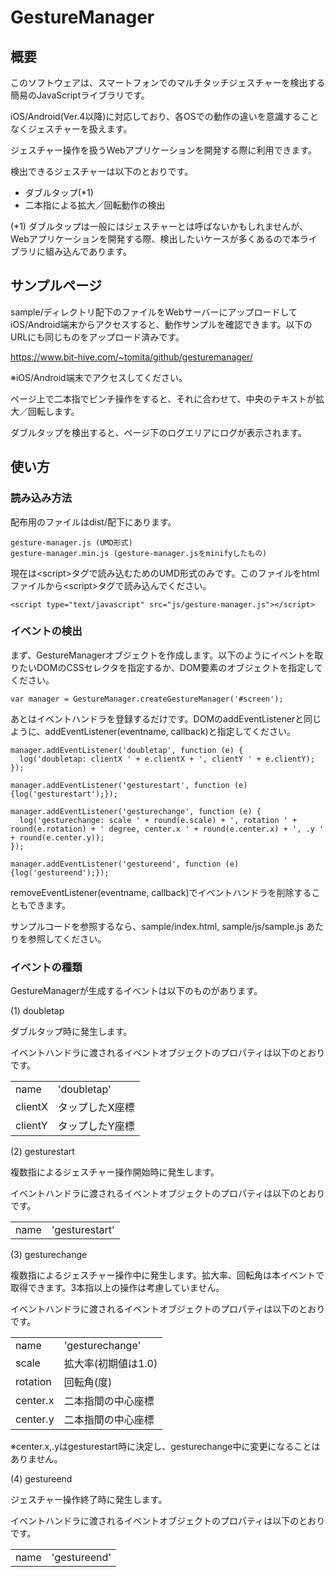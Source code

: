 # GestureManager

## 概要

このソフトウェアは、スマートフォンでのマルチタッチジェスチャーを検出する簡易のJavaScriptライブラリです。

iOS/Android(Ver.4以降)に対応しており、各OSでの動作の違いを意識することなくジェスチャーを扱えます。

ジェスチャー操作を扱うWebアプリケーションを開発する際に利用できます。

検出できるジェスチャーは以下のとおりです。

- ダブルタップ(*1)
- 二本指による拡大／回転動作の検出

(*1) ダブルタップは一般にはジェスチャーとは呼ばないかもしれませんが、Webアプリケーションを開発する際、検出したいケースが多くあるので本ライブラリに組み込んであります。

## サンプルページ

sample/ディレクトリ配下のファイルをWebサーバーにアップロードしてiOS/Android端末からアクセスすると、動作サンプルを確認できます。以下のURLにも同じものをアップロード済みです。

https://www.bit-hive.com/~tomita/github/gesturemanager/

※iOS/Android端末でアクセスしてください。

ページ上で二本指でピンチ操作をすると、それに合わせて、中央のテキストが拡大／回転します。

ダブルタップを検出すると、ページ下のログエリアにログが表示されます。


## 使い方

### 読み込み方法

配布用のファイルはdist/配下にあります。

    gesture-manager.js (UMD形式)
    gesture-manager.min.js (gesture-manager.jsをminifyしたもの)

現在は&lt;script&gt;タグで読み込むためのUMD形式のみです。このファイルをhtmlファイルから&lt;script&gt;タグで読み込んでください。


    <script type="text/javascript" src="js/gesture-manager.js"></script>


### イベントの検出

まず、GestureManagerオブジェクトを作成します。以下のようにイベントを取りたいDOMのCSSセレクタを指定するか、DOM要素のオブジェクトを指定してください。

    var manager = GestureManager.createGestureManager('#screen');

あとはイベントハンドラを登録するだけです。DOMのaddEventListenerと同じように、addEventListener(eventname, callback)と指定してください。

    manager.addEventListener('doubletap', function (e) {
      log('doubletap: clientX ' + e.clientX + ', clientY ' + e.clientY);
    });

    manager.addEventListener('gesturestart', function (e) {log('gesturestart');});

    manager.addEventListener('gesturechange', function (e) {
      log('gesturechange: scale ' + round(e.scale) + ', rotation ' + round(e.rotation) + ' degree, center.x ' + round(e.center.x) + ', .y ' + round(e.center.y));
    });

    manager.addEventListener('gestureend', function (e) {log('gestureend');});

removeEventListener(eventname, callback)でイベントハンドラを削除することもできます。

サンプルコードを参照するなら、sample/index.html, sample/js/sample.js あたりを参照してください。

### イベントの種類

GestureManagerが生成するイベントは以下のものがあります。

(1) doubletap

ダブルタップ時に発生します。

イベントハンドラに渡されるイベントオブジェクトのプロパティは以下のとおりです。

|||
|-|-|
|name|'doubletap'|
|clientX|タップしたX座標|
|clientY|タップしたY座標|

(2) gesturestart

複数指によるジェスチャー操作開始時に発生します。

イベントハンドラに渡されるイベントオブジェクトのプロパティは以下のとおりです。

|||
|-|-|
|name|'gesturestart'|

(3) gesturechange

複数指によるジェスチャー操作中に発生します。拡大率、回転角は本イベントで取得できます。3本指以上の操作は考慮していません。

イベントハンドラに渡されるイベントオブジェクトのプロパティは以下のとおりです。

|||
|-|-|
|name|'gesturechange'|
|scale|拡大率(初期値は1.0)|
|rotation|回転角(度)|
|center.x|二本指間の中心座標|
|center.y|二本指間の中心座標|

※center.x,.yはgesturestart時に決定し、gesturechange中に変更になることはありません。


(4) gestureend

ジェスチャー操作終了時に発生します。

イベントハンドラに渡されるイベントオブジェクトのプロパティは以下のとおりです。

|||
|-|-|
|name|'gestureend'|



